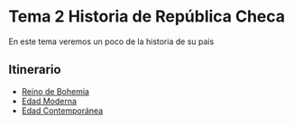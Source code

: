 # Tema 2 Historia de República Checa
En este tema veremos un poco de la historia de su país

## Itinerario
- [Reino de Bohemia](bohemia.md)
- [Edad Moderna](moderna.md)
- [Edad Contemporánea](contemporanea.md)
